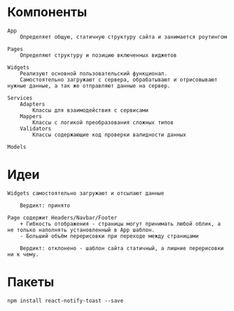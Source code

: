 
# Компоненты
    App
        Определяет общую, статичную структуру сайта и занимается роутингом

    Pages
        Определяют структуру и позицию включенных виджетов

    Widgets
        Реализуют основной пользовательский функционал.
        Самостоятельно загружают с сервера, обрабатывают и отрисовывают нужные данные, а так же отправляют данные на сервер.

    Services
        Adapters
            Классы для взаимодействия с сервисами
        Mappers
            Классы с логикой преобразования сложных типов
        Validators
            Классы содержающие код проверки валидности данных

    Models


# Идеи

    Widgets самостоятельно загружают и отсылают данные

        Вердикт: принято
        
    Page содержит Headers/Navbar/Footer
        + Гибкость отображения - страницы могут принимать любой облик, а не только наполнять установленный в App шаблон. 
        - Больший объём перерисовки при переходе между страницами

        Вердикт: отклонено - шаблон сайта статичный, а лишние перерисовки ни к чему.

# Пакеты
    
    npm install react-notify-toast --save
